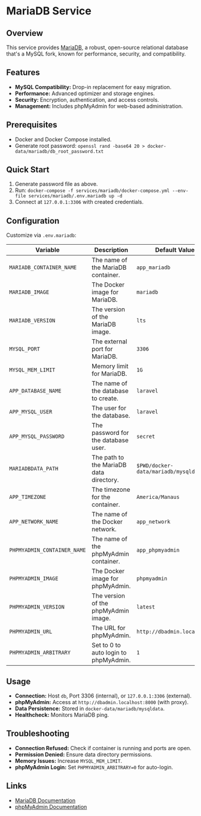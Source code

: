 # MariaDB Service

## Overview
This service provides [MariaDB](https://mariadb.org/), a robust, open-source relational database that's a MySQL fork, known for performance, security, and compatibility.

## Features
- **MySQL Compatibility:** Drop-in replacement for easy migration.
- **Performance:** Advanced optimizer and storage engines.
- **Security:** Encryption, authentication, and access controls.
- **Management:** Includes phpMyAdmin for web-based administration.

## Prerequisites
- Docker and Docker Compose installed.
- Generate root password: `openssl rand -base64 20 > docker-data/mariadb/db_root_password.txt`

## Quick Start
1. Generate password file as above.
2. Run: `docker-compose -f services/mariadb/docker-compose.yml --env-file services/mariadb/.env.mariadb up -d`
3. Connect at `127.0.0.1:3306` with created credentials.

## Configuration
Customize via `.env.mariadb`:

| Variable                    | Description                                       | Default Value         |
| --------------------------- | ------------------------------------------------- | --------------------- |
| `MARIADB_CONTAINER_NAME`    | The name of the MariaDB container.                | `app_mariadb`         |
| `MARIADB_IMAGE`             | The Docker image for MariaDB.                     | `mariadb`             |
| `MARIADB_VERSION`           | The version of the MariaDB image.                 | `lts`                 |
| `MYSQL_PORT`                | The external port for MariaDB.                    | `3306`                |
| `MYSQL_MEM_LIMIT`           | Memory limit for MariaDB.                         | `1G`                  |
| `APP_DATABASE_NAME`         | The name of the database to create.               | `laravel`             |
| `APP_MYSQL_USER`            | The user for the database.                        | `laravel`             |
| `APP_MYSQL_PASSWORD`        | The password for the database user.               | `secret`              |
| `MARIADBDATA_PATH`          | The path to the MariaDB data directory.           | `$PWD/docker-data/mariadb/mysqldata` |
| `APP_TIMEZONE`              | The timezone for the container.                   | `America/Manaus`      |
| `APP_NETWORK_NAME`          | The name of the Docker network.                   | `app_network`         |
| `PHPMYADMIN_CONTAINER_NAME` | The name of the phpMyAdmin container.             | `app_phpmyadmin`      |
| `PHPMYADMIN_IMAGE`          | The Docker image for phpMyAdmin.                  | `phpmyadmin`          |
| `PHPMYADMIN_VERSION`        | The version of the phpMyAdmin image.              | `latest`              |
| `PHPMYADMIN_URL`            | The URL for phpMyAdmin.                           | `http://dbadmin.localhost/` |
| `PHPMYADMIN_ARBITRARY`      | Set to 0 to auto login to phpMyAdmin.             | `1`                   |

## Usage
- **Connection:** Host `db`, Port 3306 (internal), or `127.0.0.1:3306` (external).
- **phpMyAdmin:** Access at `http://dbadmin.localhost:8000` (with proxy).
- **Data Persistence:** Stored in `docker-data/mariadb/mysqldata`.
- **Healthcheck:** Monitors MariaDB ping.

## Troubleshooting
- **Connection Refused:** Check if container is running and ports are open.
- **Permission Denied:** Ensure data directory permissions.
- **Memory Issues:** Increase `MYSQL_MEM_LIMIT`.
- **phpMyAdmin Login:** Set `PHPMYADMIN_ARBITRARY=0` for auto-login.

## Links
- [MariaDB Documentation](https://mariadb.com/kb/en/documentation/)
- [phpMyAdmin Documentation](https://docs.phpmyadmin.net/en/latest/)